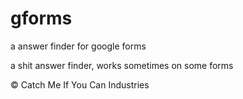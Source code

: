 # gforms
a answer finder for google forms

a shit answer finder, works sometimes on some forms


© Catch Me If You Can Industries
